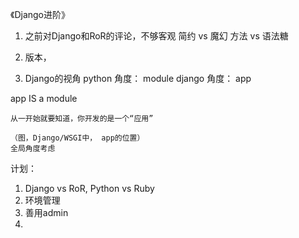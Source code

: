 《Django进阶》

1. 之前对Django和RoR的评论，不够客观
 	简约 vs 魔幻
 	方法 vs 语法糖

2. 版本，

3. Django的视角
python 角度： module
django 角度： app

app IS a module

	从一开始就要知道，你开发的是一个“应用”

	（图，Django/WSGI中， app的位置）
	全局角度考虑


计划：

1. Django vs RoR, Python vs Ruby
2. 环境管理
2. 善用admin
3. 



